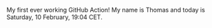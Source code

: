 My first ever working GitHub Action!
My name is Thomas and today is Saturday, 10 February, 19:04 CET. 
